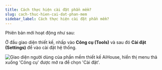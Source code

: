 ```yaml
---
title: Cách thực hiện cài đặt phần mềm?
slug: cach-thuc-hien-cai-dat-phan-mem
sidebar_label: Cách thực hiện cài đặt phần mềm?
---
```


Phiên bản mới hoạt động như sau:

Ở đầu giao diện thiết kế, nhấp vào **Công cụ (Tools)** và sau đó **Cài đặt (Settings)** để vào cài đặt hệ thống.

![Giao diện người dùng của phần mềm thiết kế AiHouse, hiển thị menu thả xuống 'Công cụ' được mở ra để chọn 'Cài đặt'.](https://storage.googleapis.com/jegavn_kb/images/a58485da-5c93-4feb-be26-d76c8b9ef585.png)